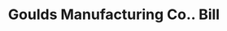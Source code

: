 ---
doi: 10.7916/D89G6ZW5
date_other: '1900'
date_other_textual: '1900'
form: printed ephemera
genre:
- Invoices
name:
- Goulds Manufacturing Co.
object_in_context_url: https://biggert.cul.columbia.edu/items/view/ave_biggert_01198
subject_hierarchical_geographic:
- Seneca Falls, New York, United States
subject_name:
- Goulds Manufacturing Co.
title: Goulds Manufacturing Co.. Bill
sort_title: Goulds Manufacturing Co.. Bill
call_number: ave_biggert_01198
coordinates:
- 42.90861111111111,-76.79805555555555
pid: ave_biggert_01198
identifiers: ave_biggert_01198
thumbnail: https://derivativo-2.library.columbia.edu/iiif/2/ldpd:343416/full/!256,256/0/native.jpg
permalink: /biggert/ave_biggert_01198/
layout: iiif-image-page
---